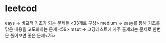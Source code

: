 # leetcod

eays -> 비교적 기초가 되는 문제들 <33개로 구성> 
medium -> easy를 통해 기초를 닦은 내용을 고도화하는 문제 <59>
msut -> 코딩테스트에 자주 출제되는 문제로 한번은 풀어보면 좋은 문제<75>